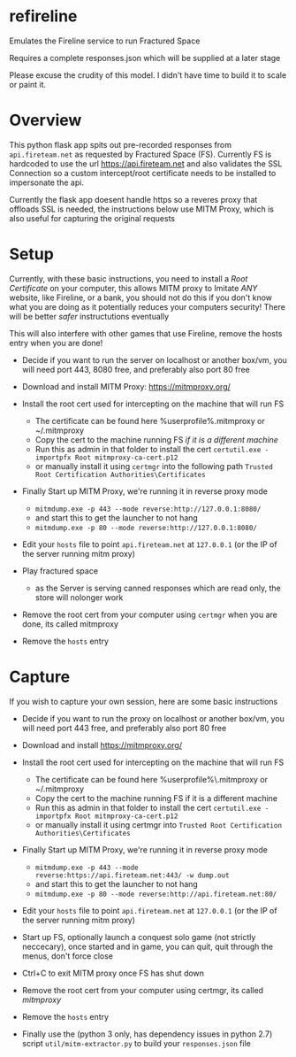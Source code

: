 # refireline
Emulates the Fireline service to run Fractured Space

Requires a complete responses.json which will be supplied at a later stage

Please excuse the crudity of this model. I didn't have time to build it to scale or paint it.

# Overview
This python flask app spits out pre-recorded responses from `api.fireteam.net` as requested by Fractured Space (FS).
Currently FS is hardcoded to use the url https://api.fireteam.net and also validates the SSL Connection so a custom intercept/root certificate needs to be installed to impersonate the api.

Currently the flask app doesent handle https so a reveres proxy that offloads SSL is needed, the instructions below use MITM Proxy, which is also useful for capturing the original requests

# Setup
Currently, with these basic instructions, you need to install a _Root Certificate_ on your computer, this allows MITM proxy to Imitate *ANY* website, like Fireline, or a bank, you should not do this if you don't know what you are doing as it potentially reduces your computers security!
There will be better _safer_ instructutions eventually

This will also interfere with other games that use Fireline, remove the hosts entry when you are done!

- Decide if you want to run the server on localhost or another box/vm, you will need port 443, 8080 free, and preferably also port 80 free

- Download and install MITM Proxy: https://mitmproxy.org/

- Install the root cert used for intercepting on the machine that will run FS
  - The certificate can be found here %userprofile%\.mitmproxy or ~/.mitmproxy
  - Copy the cert to the machine running FS *if it is a different machine*
  - Run this as admin in that folder to install the cert `certutil.exe -importpfx Root mitmproxy-ca-cert.p12`
  - or manually install it using `certmgr` into the following path `Trusted Root Certification Authorities\Certificates`

- Finally Start up MITM Proxy, we're running it in reverse proxy mode
  - `mitmdump.exe -p 443 --mode reverse:http://127.0.0.1:8080/`
  - and start this to get the launcher to not hang
  - `mitmdump.exe -p 80 --mode reverse:http://127.0.0.1:8080/`

- Edit your `hosts` file to point `api.fireteam.net` at `127.0.0.1` (or the IP of the server running mitm proxy)

- Play fractured space
  - as the Server is serving canned responses which are read only, the store will nolonger work

- Remove the root cert from your computer using `certmgr` when you are done, its called mitmproxy

- Remove the `hosts` entry

# Capture

If you wish to capture your own session, here are some basic instructions

- Decide if you want to run the proxy on localhost or another box/vm, you will need port 443 free, and preferably also port 80 free

- Download and install https://mitmproxy.org/

- Install the root cert used for intercepting on the machine that will run FS
  - The certificate can be found here %userprofile%\\.mitmproxy or ~/.mitmproxy
  - Copy the cert to the machine running FS if it is a different machine
  - Run this as admin in that folder to install the cert `certutil.exe -importpfx Root mitmproxy-ca-cert.p12`
  - or manually install it using certmgr into `Trusted Root Certification Authorities\Certificates`

- Finally Start up MITM Proxy, we're running it in reverse proxy mode
  - `mitmdump.exe -p 443 --mode reverse:https://api.fireteam.net:443/ -w dump.out`
  - and start this to get the launcher to not hang
  - `mitmdump.exe -p 80 --mode reverse:http://api.fireteam.net:80/`

- Edit your `hosts` file to point `api.fireteam.net` at `127.0.0.1` (or the IP of the server running mitm proxy)

- Start up FS, optionally launch a conquest solo game (not strictly neccecary), once started and in game, you can quit, quit through the menus, don't force close

- Ctrl+C to exit MITM proxy once FS has shut down

- Remove the root cert from your computer using certmgr, its called _mitmproxy_

- Remove the `hosts` entry

- Finally use the (python 3 only, has dependency issues in python 2.7) script `util/mitm-extractor.py` to build your `responses.json` file
